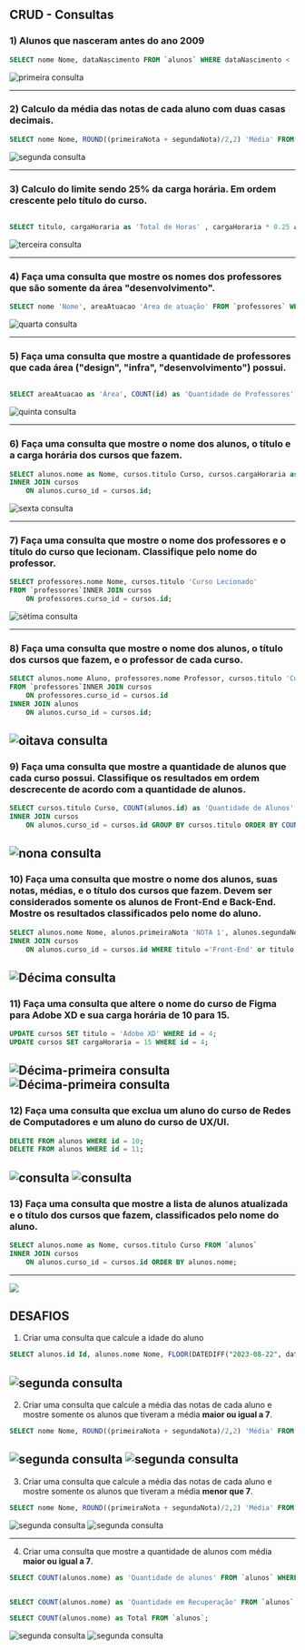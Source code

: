 
## CRUD - Consultas


### 1) Alunos que nasceram antes do ano 2009

```sql
SELECT nome Nome, dataNascimento FROM `alunos` WHERE dataNascimento < '2009-01-01';
```
![primeira consulta](/imagens/exerc01.png)

---
### 2) Calculo da média das notas de cada aluno com duas casas decimais.

```sql
SELECT nome Nome, ROUND((primeiraNota + segundaNota)/2,2) 'Média' FROM `alunos` GROUP BY nome;

```
![segunda consulta](/imagens/exerc02.png)



---
### 3) Calculo do limite sendo 25% da carga horária. Em ordem crescente pelo título do curso.

```sql

SELECT titulo, cargaHoraria as 'Total de Horas' , cargaHoraria * 0.25 as 'Limite em hrs' FROM `cursos` ORDER BY titulo;

```
![terceira consulta](/imagens/exerc03.png)



---
### 4) Faça uma consulta que mostre os nomes dos professores que são somente da área "desenvolvimento".

```sql
SELECT nome 'Nome', areaAtuacao 'Área de atuação' FROM `professores` WHERE areaAtuacao = 'desenvolvimento';
```
![quarta consulta](/imagens/exerc04.png)



---
### 5) Faça uma consulta que mostre a quantidade de professores que cada área ("design", "infra", "desenvolvimento") possui.

```sql

SELECT areaAtuacao as 'Área', COUNT(id) as 'Quantidade de Professores' FROM `professores` GROUP BY areaAtuacao;
```
![quinta consulta](/imagens/exerc05.png)

---
### 6) Faça uma consulta que mostre o nome dos alunos, o título e a carga horária dos cursos que fazem.

```sql
SELECT alunos.nome as Nome, cursos.titulo Curso, cursos.cargaHoraria as 'Carga Horária' FROM `alunos` 
INNER JOIN cursos 
	ON alunos.curso_id = cursos.id;
```
![sexta consulta](/imagens/exerc06.png)

---
### 7) Faça uma consulta que mostre o nome dos professores e o título do curso que lecionam. Classifique pelo nome do professor.

```sql
SELECT professores.nome Nome, cursos.titulo 'Curso Lecionado'
FROM `professores`INNER JOIN cursos 
	ON professores.curso_id = cursos.id;
```

![sétima consulta](/imagens/exerc07.png)

---


### 8) Faça uma consulta que mostre o nome dos alunos, o título dos cursos que fazem, e o professor de cada curso.


```sql
SELECT alunos.nome Aluno, professores.nome Professor, cursos.titulo 'Curso Lecionado'
FROM `professores`INNER JOIN cursos 
	ON professores.curso_id = cursos.id
INNER JOIN alunos 
	ON alunos.curso_id = cursos.id;

```
![oitava consulta](/imagens/exerc08.png)
---

### 9) Faça uma consulta que mostre a quantidade de alunos que cada curso possui. Classifique os resultados em ordem descrecente de acordo com a quantidade de alunos.

```sql
SELECT cursos.titulo Curso, COUNT(alunos.id) as 'Quantidade de Alunos' FROM `alunos` 
INNER JOIN cursos 
	ON alunos.curso_id = cursos.id GROUP BY cursos.titulo ORDER BY COUNT(alunos.id) desc;
```
![nona consulta](/imagens/exerc09.png)
---

### 10) Faça uma consulta que mostre o nome dos alunos, suas notas, médias, e o título dos cursos que fazem. Devem ser considerados somente os alunos de Front-End e Back-End. Mostre os resultados classificados pelo nome do aluno.
```sql
SELECT alunos.nome Nome, alunos.primeiraNota 'NOTA 1', alunos.segundaNota 'NOTA 2', ROUND((primeiraNota + segundaNota)/2,2) as 'Média', cursos.titulo Curso FROM `alunos` 
INNER JOIN cursos 
	ON alunos.curso_id = cursos.id WHERE titulo ='Front-End' or titulo = 'Back-End' ORDER BY alunos.nome;
```
![Décima consulta](/imagens/exerc10.png)
---

### 11) Faça uma consulta que altere o nome do curso de Figma para Adobe XD e sua carga horária de 10 para 15.

```sql
UPDATE cursos SET titulo = 'Adobe XD' WHERE id = 4;
UPDATE cursos SET cargaHoraria = 15 WHERE id = 4;
```
![Décima-primeira consulta](/imagens/exerc11-1.png)
![Décima-primeira consulta](/imagens/exerc11-2.png)
---

### 12) Faça uma consulta que exclua um aluno do curso de Redes de Computadores e um aluno do curso de UX/UI.

```sql
DELETE FROM alunos WHERE id = 10;
DELETE FROM alunos WHERE id = 11;
```
![ consulta](/imagens/exerc12-1.png)
![ consulta](/imagens/exerc12-2.png)
---

### 13) Faça uma consulta que mostre a lista de alunos atualizada e o título dos cursos que fazem, classificados pelo nome do aluno.

```sql
SELECT alunos.nome as Nome, cursos.titulo Curso FROM `alunos` 
INNER JOIN cursos 
	ON alunos.curso_id = cursos.id ORDER BY alunos.nome;
```
---
![](/imagens/exerc13.png)

## DESAFIOS

1) Criar uma consulta que calcule a idade do aluno

```sql
SELECT alunos.id Id, alunos.nome Nome, FLOOR(DATEDIFF("2023-08-22", dataNascimento)/365.25) as 'Idade em anos' FROM alunos;
```
![segunda consulta](/imagens/desafio1.png)
---

2) Criar uma consulta que calcule a média das notas de cada aluno e mostre somente os alunos que tiveram a média **maior ou igual a 7**.

```sql
SELECT nome Nome, ROUND((primeiraNota + segundaNota)/2,2) 'Média' FROM `alunos` WHERE ROUND((primeiraNota + segundaNota)/2,2) >= 7 ;
```
![segunda consulta](/imagens/exerc02.png)
![segunda consulta](/imagens/desafio2.png)
---

3) Criar uma consulta que calcule a média das notas de cada aluno e mostre somente os alunos que tiveram a média **menor que 7**.

```sql
SELECT nome Nome, ROUND((primeiraNota + segundaNota)/2,2) 'Média' FROM `alunos` WHERE ROUND((primeiraNota + segundaNota)/2,2) < 7 ;
```
![segunda consulta](/imagens/exerc02.png)
![segunda consulta](/imagens/desafio3.png)

---

4) Criar uma consulta que mostre a quantidade de alunos com média **maior ou igual a 7**.

```sql
SELECT COUNT(alunos.nome) as 'Quantidade de alunos' FROM `alunos` WHERE ROUND((primeiraNota + segundaNota)/2,2) >= 7 ;


SELECT COUNT(alunos.nome) as 'Quantidade em Recuperação' FROM `alunos` WHERE ROUND((primeiraNota + segundaNota)/2,2) <= 7 ;

SELECT COUNT(alunos.nome) as Total FROM `alunos`;

```
![segunda consulta](/imagens/desafio4-1.png)
![segunda consulta](/imagens/desafio4-2.png)





